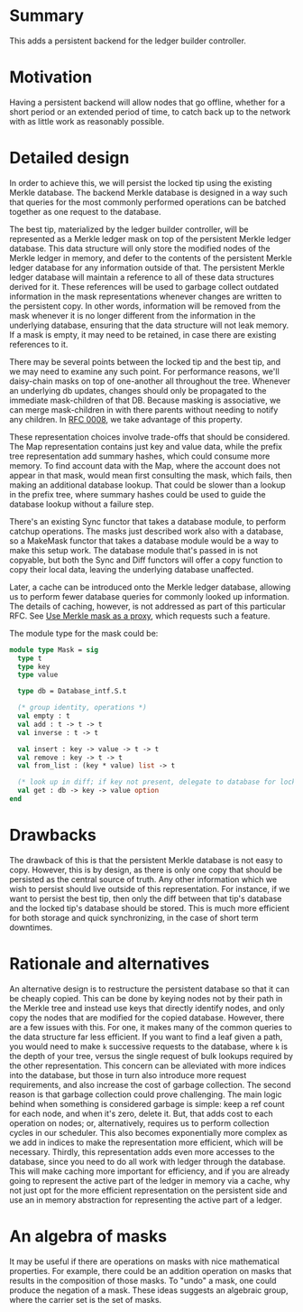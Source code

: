 # Summary
[summary]: #summary

This adds a persistent backend for the ledger builder controller.

# Motivation
[motivation]: #motivation

Having a persistent backend will allow nodes that go offline, whether for a short period or an extended period of time, to catch back up to the network with as little work as reasonably possible.

# Detailed design
[detailed-design]: #detailed-design

In order to achieve this, we will persist the locked tip using the existing Merkle database. The backend Merkle database is designed in a way such that queries for the most commonly performed operations can be batched together as one request to the database.

The best tip, materialized by the ledger builder controller, will be represented as a Merkle ledger mask on top of the persistent Merkle ledger database. This data structure will only store the modified nodes of the Merkle ledger in memory, and defer to the contents of the persistent Merkle ledger database for any information outside of that. The persistent Merkle ledger database will maintain a reference to all of these data structures derived for it. These references will be used to garbage collect outdated information in the mask representations whenever changes are written to the persistent copy. In other words, information will be removed from the mask whenever it is no longer different from the information in the underlying database, ensuring that the data structure will not leak memory. If a mask is empty, it may need to be retained, in case there are existing references to it.

There may be several points between the locked tip and the best tip, and we may need to examine any such point. For performance reasons, we'll daisy-chain masks on top of one-another all throughout the tree. Whenever an underlying db updates, changes should only be propagated to the immediate mask-children of that DB. Because masking is associative, we can merge mask-children in with there parents without needing to notify any children. In [RFC 0008](0008-transition-frontier-controller.md), we take advantage of this property.

These representation choices involve trade-offs that should be considered. The Map representation contains just key and value data, while the prefix tree representation add summary hashes, which could consume more memory. To find account data with the Map, where the account does not appear in that mask, would mean first consulting the mask, which fails, then making an additional database lookup. That could be slower than a lookup in the prefix tree, where summary hashes could be used to guide the database lookup without a failure step.

There's an existing Sync functor that takes a database module, to perform catchup operations. The masks just described work also with a database, so a MakeMask functor that takes a database module would be a way to make this setup work. The database module that's passed in is not copyable, but both the Sync and Diff functors will offer a copy function to copy their local data, leaving the underlying database unaffected.

Later, a cache can be introduced onto the Merkle ledger database, allowing us to perform fewer database queries for commonly looked up information. The details of caching, however, is not addressed as part of this particular RFC. See [Use Merkle mask as a proxy](https://github.com/CodaProtocol/coda/issues/1073), which requests such a feature.

The module type for the mask could be:

  ```ocaml
  module type Mask = sig
    type t
	type key
	type value

    type db = Database_intf.S.t

    (* group identity, operations *)
    val empty : t
    val add : t -> t -> t
	val inverse : t -> t

    val insert : key -> value -> t -> t
	val remove : key -> t -> t
    val from_list : (key * value) list -> t

    (* look up in diff; if key not present, delegate to database for locked tip *)
    val get : db -> key -> value option
  end
  ```

# Drawbacks
[drawbacks]: #drawbacks

The drawback of this is that the persistent Merkle database is not easy to copy. However, this is by design, as there is only one copy that should be persisted as the central source of truth. Any other information which we wish to persist should live outside of this representation. For instance, if we want to persist the best tip, then only the diff between that tip's database and the locked tip's database should be stored. This is much more efficient for both storage and quick synchronizing, in the case of short term downtimes.

# Rationale and alternatives
[rationale-and-alternatives]: #rationale-and-alternatives

An alternative design is to restructure the persistent database so that it can be cheaply copied. This can be done by keying nodes not by their path in the Merkle tree and instead use keys that directly identify nodes, and only copy the nodes that are modified for the copied database. However, there are a few issues with this. For one, it makes many of the common queries to the data structure far less efficient. If you want to find a leaf given a path, you would need to make `k` successive requests to the database, where `k` is the depth of your tree, versus the single request of bulk lookups required by the other representation. This concern can be alleviated with more indices into the database, but those in turn also introduce more request requirements, and also increase the cost of garbage collection. The second reason is that garbage collection could prove challenging. The main logic behind when something is considered garbage is simple: keep a ref count for each node, and when it's zero, delete it. But, that adds cost to each operation on nodes; or, alternatively, requires us to perform collection cycles in our scheduler. This also becomes exponentially more complex as we add in indices to make the representation more efficient, which will be necessary. Thirdly, this representation adds even more accesses to the database, since you need to do all work with ledger through the database. This will make caching more important for efficiency, and if you are already going to represent the active part of the ledger in memory via a cache, why not just opt for the more efficient representation on the persistent side and use an in memory abstraction for representing the active part of a ledger.

# An algebra of masks

It may be useful if there are operations on masks with nice mathematical properties. For example, there could be an addition operation on masks that results in the composition of those masks. To "undo" a mask, one could produce the negation of a mask. These ideas suggests an algebraic group, where the carrier set is the set of masks.
